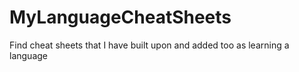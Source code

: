 # MyLanguageCheatSheets
Find cheat sheets that I have built upon and added too as learning a language
